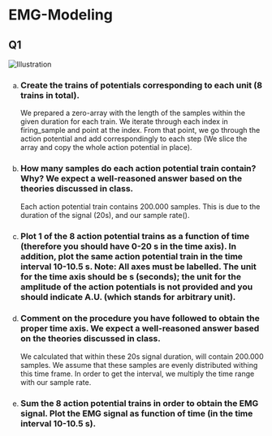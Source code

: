 # EMG-Modeling

## Q1

![Illustration](https://cdn.discordapp.com/attachments/971680379993989130/1156167058707456062/image.png?ex=6513fbfb&is=6512aa7b&hm=f84518df38f4b45175e0b14fb48084881b3b3fc18ae31211e848cb933d730b61& "Abstraction of the data")

<ol type="a" id="questions">
  <li>
    <h3>Create the trains of potentials corresponding to each unit (8 trains in total).</h3>
    <p>
      We prepared a zero-array with the length of the samples within the given duration for each train. We iterate through each index in firing_sample and point at the index. From that point, we go through the action potential and add correspondingly to each step (We slice the array and copy the whole action potential in place).
    </p>
  </li>
  <li>
    <h3>How many samples do each action potential train contain? Why? We expect a well-reasoned answer based on the theories discussed in class.</h3>
    <p>Each action potential train contains 200.000 samples. This is due to the duration of the signal (20s), and our sample rate().</p>
    </li>
  <li>
  <h3>Plot 1 of the 8 action potential trains as a function of time (therefore you should have 0-20 s 
    in the time axis). In addition, plot the same action potential train in the time interval 10-10.5 
    s.
    Note: All axes must be labelled. The unit for the time axis should be s (seconds); the unit for 
    the amplitude of the action potentials is not provided and you should indicate A.U. (which 
    stands for arbitrary unit).</h3>
    <p></p>
</li>
<li>
  <h3>Comment on the procedure you have followed to obtain the proper time axis. We expect a 
    well-reasoned answer based on the theories discussed in class.
  </h3>
<p>
  We calculated that within these 20s signal duration, will contain 200.000 samples. We assume that these samples are 
  evenly distributed withing this time frame. In order to get the interval, we multiply the time range with our sample rate.
</p>
</li>
<li>
    <h3>Sum the 8 action potential trains in order to obtain the EMG signal. Plot the EMG signal as 
    function of time (in the time interval 10-10.5 s).
    </h3>
    <p></p>
</li>
</ol>
